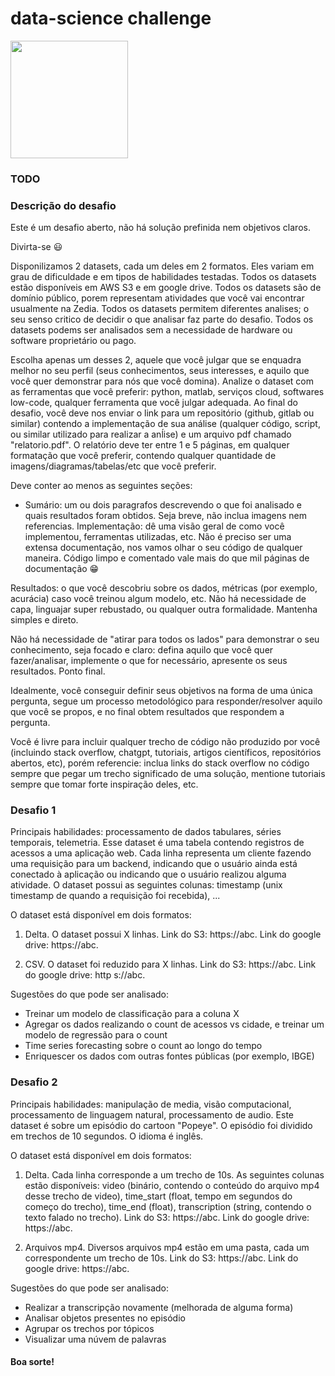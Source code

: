 # data-science challenge

<img src="https://raw.githubusercontent.com/hubbeco/challenge/master/data-science/assets/images/under-construction-669123b5e6c3d0c7.png" width="188">

### TODO



### Descrição do desafio

Este é um desafio aberto, não há solução prefinida nem objetivos claros.

Divirta-se 😃

Disponilizamos 2 datasets, cada um deles em 2 formatos. Eles variam em grau de dificuldade e em tipos de habilidades testadas.
Todos os datasets estão disponíveis em AWS S3 e em google drive.
Todos os datasets são de domínio público, porem representam atividades que você vai encontrar usualmente na Zedia.
Todos os datasets permitem diferentes analises; o seu senso critico de decidir o que analisar faz parte do desafio.
Todos os datasets podems ser analisados sem a necessidade de hardware ou software proprietário ou pago.

Escolha apenas um desses 2, aquele que você julgar que se enquadra melhor no seu perfil
(seus conhecimentos, seus interesses, e aquilo que você quer demonstrar para nós que você domina).
Analize o dataset com as ferramentas que você preferir: python, matlab, serviços cloud, softwares low-code, qualquer ferramenta que você julgar adequada.
Ao final do desafio, você deve nos enviar o link para um repositório (github, gitlab ou similar) contendo a implementação de sua análise
(qualquer código, script, ou similar utilizado para realizar a anĺise) e um arquivo pdf chamado "relatorio.pdf".
O relatório deve ter entre 1 e 5 páginas, em qualquer formatação que você preferir, contendo qualquer quantidade de imagens/diagramas/tabelas/etc que você preferir.

Deve conter ao menos as seguintes seções:
* Sumário: um ou dois paragrafos descrevendo o que foi analisado e quais resultados foram obtidos. Seja breve, não inclua imagens nem referencias.
Implementação: dê uma visão geral de como você implementou, ferramentas utilizadas, etc.
Não é preciso ser uma extensa documentação, nos vamos olhar o seu código de qualquer maneira. Código limpo e comentado vale mais do que mil páginas de documentação 😁

Resultados: o que você descobriu sobre os dados, métricas (por exemplo, acurácia) caso você treinou algum modelo, etc.
Não há necessidade de capa, linguajar super rebustado, ou qualquer outra formalidade.
Mantenha simples e direto.

Não há necessidade de "atirar para todos os lados" para demonstrar o seu conhecimento, seja focado e claro:
defina aquilo que você quer fazer/analisar, implemente o que for necessário, apresente os seus resultados. Ponto final.

Idealmente, você conseguir definir seus objetivos na forma de uma única pergunta, segue um processo metodológico
para responder/resolver aquilo que você se propos, e no final obtem resultados que respondem a pergunta.

Você é livre para incluir qualquer trecho de código não produzido por você
(incluindo stack overflow, chatgpt, tutoriais, artigos científicos, repositórios abertos, etc),
porém referencie: inclua links do stack overflow no código sempre que pegar um trecho significado de uma solução,
mentione tutoriais sempre que tomar forte inspiração deles, etc.

### Desafio 1

Principais habilidades: processamento de dados tabulares, séries temporais, telemetria.
Esse dataset é uma tabela contendo registros de acessos a uma aplicação web. Cada linha
representa um cliente fazendo uma requisição para um backend, indicando que o usuário ainda
está conectado à aplicação ou indicando que o usuário realizou alguma atividade. O dataset
possui as seguintes colunas: timestamp (unix timestamp de quando a requisição foi recebida), ...

O dataset está disponível em dois formatos:

1. Delta. O dataset possui X linhas. Link do S3: https://abc. Link do google drive: https://abc.

2. CSV. O dataset foi reduzido para X linhas. Link do S3: https://abc. Link do google drive: http
s://abc.

Sugestões do que pode ser analisado:
* Treinar um modelo de classificação para a coluna X
* Agregar os dados realizando o count de acessos vs cidade, e treinar um modelo de regressão para o count
* Time series forecasting sobre o count ao longo do tempo
* Enriquescer os dados com outras fontes públicas (por exemplo, IBGE)

### Desafio 2

Principais habilidades: manipulação de media, visão computacional, processamento de linguagem
natural, processamento de audio.
Este dataset é sobre um episódio do cartoon "Popeye". O episódio foi dividido em trechos de 10
segundos. O idioma é inglês.


O dataset está disponível em dois formatos:

1. Delta. Cada linha corresponde a um trecho de 10s. As seguintes colunas estão disponíveis:
video (binário, contendo o conteúdo do arquivo mp4 desse trecho de video), time_start (float,
tempo em segundos do começo do trecho), time_end (float), transcription (string, contendo o
texto falado no trecho). Link do S3: https://abc. Link do google drive: https://abc.

2. Arquivos mp4. Diversos arquivos mp4 estão em uma pasta, cada um correspondente um
trecho de 10s. Link do S3: https://abc. Link do google drive: https://abc.

Sugestões do que pode ser analisado:
* Realizar a transcripção novamente (melhorada de alguma forma)
* Analisar objetos presentes no episódio
* Agrupar os trechos por tópicos
* Visualizar uma núvem de palavras


#### Boa sorte!
